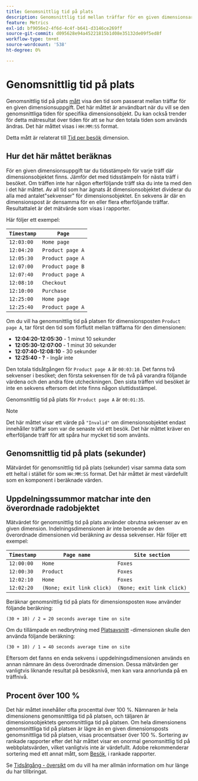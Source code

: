 ```yaml
---
title: Genomsnittlig tid på plats
description: Genomsnittlig tid mellan träffar för en given dimensionsartikel.
feature: Metrics
exl-id: bf9056e2-4f6d-4c4f-b641-d3146ce269ff
source-git-commit: d095628e94a45221815b1d08e35132de09f5ed8f
workflow-type: tm+mt
source-wordcount: '538'
ht-degree: 0%

---
```


# Genomsnittlig tid på plats

Genomsnittlig tid på plats [mått](overview.md) visa den tid som passerat mellan träffar för en given dimensionsuppgift. Det här måttet är användbart när du vill se den genomsnittliga tiden för specifika dimensionsobjekt. Du kan också trender för detta mätresultat över tiden för att se hur den totala tiden som används ändras. Det här måttet visas i `HH:MM:SS` format.

Detta mått är relaterat till [Tid per besök](../dimensions/time-spent-per-visit.md) dimension.

## Hur det här måttet beräknas

För en given dimensionsuppgift tar du tidsstämpeln för varje träff där dimensionsobjektet finns. Jämför det med tidsstämpeln för nästa träff i besöket. Om träffen inte har någon efterföljande träff ska du inte ta med den i det här måttet. Av all tid som har ägnats åt dimensionsobjektet dividerar du alla med antalet&quot;sekvenser&quot; för dimensionsobjektet. En sekvens är där en dimensionspost är densamma för en eller flera efterföljande träffar. Resultattalet är det mätvärde som visas i rapporter.

Här följer ett exempel:

| `Timestamp` | `Page` |
| --- | --- |
| `12:03:00` | `Home page` |
| `12:04:20` | `Product page A` |
| `12:05:30` | `Product page A` |
| `12:07:00` | `Product page B` |
| `12:07:40` | `Product page A` |
| `12:08:10` | `Checkout` |
| `12:10:00` | `Purchase` |
| `12:25:00` | `Home page` |
| `12:25:40` | `Product page A` |


Om du vill ha genomsnittlig tid på platsen för dimensionsposten `Product page A`, tar först den tid som förflutit mellan träffarna för den dimensionen:

* **12:04:20-12:05:30** - 1 minut 10 sekunder
* **12:05:30-12:07:00** - 1 minut 30 sekunder
* **12:07:40-12:08:10** - 30 sekunder
* **12:25:40 - ?** - Ingår inte

Den totala tidsåtgången för `Product page A` är `00:03:10`. Det fanns två sekvenser i besöket; den första sekvensen för de två på varandra följande värdena och den andra före utcheckningen. Den sista träffen vid besöket är inte en sekvens eftersom det inte finns någon sluttidsstämpel.

Genomsnittlig tid på plats för `Product page A` är `00:01:35`.

>[!NOTE]
>
>Det här måttet visar ett värde på `"Invalid"` om dimensionsobjektet endast innehåller träffar som var de senaste vid ett besök. Det här måttet kräver en efterföljande träff för att spåra hur mycket tid som använts.

## Genomsnittlig tid på plats (sekunder)

Mätvärdet för genomsnittlig tid på plats (sekunder) visar samma data som ett heltal i stället för som `HH:MM:SS` format. Det här måttet är mest värdefullt som en komponent i beräknade värden.

## Uppdelningssummor matchar inte den överordnade radobjektet

Mätvärdet för genomsnittlig tid på plats använder obrutna sekvenser av en given dimension. Indelningsdimensionen är inte beroende av den överordnade dimensionen vid beräkning av dessa sekvenser. Här följer ett exempel:

| `Timestamp` | `Page name` | `Site section` |
| --- | --- | --- |
| `12:00:00` | `Home` | `Foxes` |
| `12:00:30` | `Product` | `Foxes` |
| `12:02:10` | `Home` | `Foxes` |
| `12:02:20` | `(None; exit link click)` | `(None; exit link click)` |

Beräknar genomsnittlig tid på plats för dimensionsposten `Home` använder följande beräkning:

```text
(30 + 10) / 2 = 20 seconds average time on site
```

Om du tillämpade en nedbrytning med [Platsavsnitt](../dimensions/site-section.md) -dimensionen skulle den använda följande beräkning:

```text
(30 + 10) / 1 = 40 seconds average time on site
```

Eftersom det fanns en enda sekvens i uppdelningsdimensionen används en annan nämnare än dess överordnade dimension. Dessa mätvärden ger vanligtvis liknande resultat på besöksnivå, men kan vara annorlunda på en träffnivå.

## Procent över 100 %

Det här måttet innehåller ofta procenttal över 100 %. Nämnaren är hela dimensionens genomsnittliga tid på platsen, och täljaren är dimensionsobjektets genomsnittliga tid på platsen. Om hela dimensionens genomsnittliga tid på platsen är lägre än en given dimensionsposts genomsnittliga tid på platsen, visas procentsatser över 100 %. Sortering av rankade rapporter efter det här måttet visar en onormal genomsnittlig tid på webbplatsvärden, vilket vanligtvis inte är värdefullt. Adobe rekommenderar sortering med ett annat mått, som [Besök](visits.md), i rankade rapporter.

Se [Tidsåtgång - översikt](time-spent.md) om du vill ha mer allmän information om hur länge du har tillbringat.
